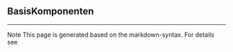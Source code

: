 ## BasisKomponenten

<hr/>
Note This page is generated based on the markdown-syntax. For details see <http://daringfireball.net/projects/markdown/syntax/>

